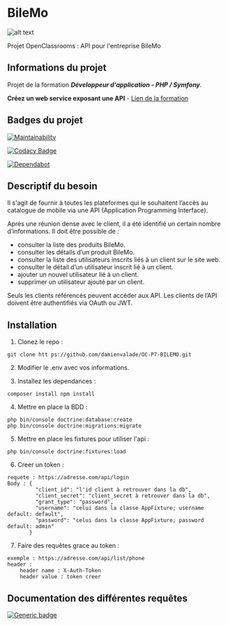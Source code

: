 # BileMo #
  
![alt text](https://portfolio.damienvalade.fr/img/projects/bilemo.png)
  
Projet OpenClassrooms : API pour l'entreprise BileMo 
  
## Informations du projet ##
Projet de la formation ***Développeur d'application - PHP / Symfony***.  
  
**Créez un web service exposant une API** - [Lien de la formation](https://openclassrooms.com/fr/paths/59-developpeur-dapplication-php-symfony)  
  
## Badges du projet ##
  
[![Maintainability](https://api.codeclimate.com/v1/badges/d5049f075a6e11110166/maintainability)](https://codeclimate.com/github/damienvalade/OC-P7-BILEMO/maintainability)  

[![Codacy Badge](https://api.codacy.com/project/badge/Grade/b5cfe4c910164595a56b51981fdbad47)](https://www.codacy.com/manual/damienvalade/OC-P7-BILEMO?utm_source=github.com&amp;utm_medium=referral&amp;utm_content=damienvalade/OC-P7-BILEMO&amp;utm_campaign=Badge_Grade)  

[![Dependabot](https://badgen.net/badge/Dependabot/enabled/green?icon=dependabot)](https://dependabot.com/)  
  
## Descriptif du besoin ##

Il s'agit de fournir à toutes les plateformes qui le souhaitent l’accès au catalogue de mobile via une API (Application Programming Interface).  
    
Après une réunion dense avec le client, il a été identifié un certain nombre d’informations. Il doit être possible de :  
  
  - consulter la liste des produits BileMo.
  - consulter les détails d’un produit BileMo.
  - consulter la liste des utilisateurs inscrits liés à un client sur le site web.
  - consulter le détail d’un utilisateur inscrit lié à un client.
  - ajouter un nouvel utilisateur lié à un client.
  - supprimer un utilisateur ajouté par un client.

Seuls les clients référencés peuvent accéder aux API. Les clients de l’API doivent être authentifiés via OAuth ou JWT.  
  
## Installation ##
  
 1. Clonez le repo :

``` 
git clone htt ps://github.com/damienvalade/OC-P7-BILEMO.git 
```

 2. Modifier le .env avec vos informations.
   
 3. Installez les dependances :

``` 
composer install npm install 
```

 4. Mettre en place la BDD :

``` 
php bin/console doctrine:database:create 
php bin/console doctrine:migrations:migrate 
```

 5. Mettre en place les fixtures pour utiliser l'api :

``` 
php bin/console doctrine:fixtures:load
```

 6. Creer un token :

``` 
requete : https://adresse.com/api/login
Body : {
         "client_id": "l'id client à retrouver dans la db",
         "client_secret": "client_secret à retrouver dans la db",
         "grant_type": "password",
         "username": "celui dans la classe AppFixture; username default: default",
         "password": "celui dans la classe AppFixture; password default: admin"
       }
```

 7. Faire des requêtes grace au token :

``` 
exemple : https://adresse.com/api/list/phone
header : 
    header name : X-Auth-Token
    header value : token creer
```

## Documentation des différentes requêtes ##
  
[![Generic badge](https://img.shields.io/badge/Documentation-v1.1.0-blue.svg)](https://bilemo.damienvalade.fr/api/doc)